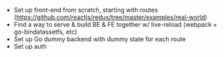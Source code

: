 
- Set up front-end from scratch, starting with routes (https://github.com/reactjs/redux/tree/master/examples/real-world)
- Find a way to serve & build BE & FE together w/ live-reload (webpack + go-bindatassetfs, etc)
- Set up Go dummy backend with dummy state for each route
- Set up auth
